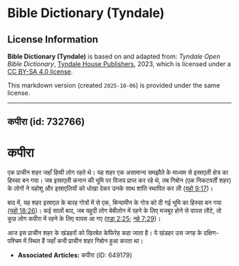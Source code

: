 # Bible Dictionary (Tyndale)

## License Information

**Bible Dictionary (Tyndale)** is based on and adapted from: _Tyndale Open Bible Dictionary_, [Tyndale House Publishers](https://tyndaleopenresources.com/), 2023, which is licensed under a [CC BY-SA 4.0 license](https://creativecommons.org/licenses/by-sa/4.0/legalcode.en).

This markdown version (created `2025-10-06`) is provided under the same license.



--------------------------------

## कपीरा (id: 732766)

कपीरा
=====

एक प्राचीन शहर जहाँ हिव्वी लोग रहते थे। यह शहर एक असामान्य समझौते के माध्यम से इस्राएली क्षेत्र का हिस्सा बन गया। जब इस्राएली कनान की भूमि पर विजय प्राप्त कर रहे थे, तब गिबोन (एक निकटवर्ती शहर) के लोगों ने यहोशू और इस्राएलियों को धोखा देकर उनके साथ शांति स्थापित कर ली ([यहो 9:17](https://ref.ly/Josh9:17))।

बाद में, यह शहर इस्राएल के बारह गोत्रों में से एक, बिन्यामीन के गोत्र को दी गई भूमि का हिस्सा बन गया ([यहो 18:26](https://ref.ly/Josh18:26))। कई सालों बाद, जब यहूदी लोग बेबीलोन में रहने के लिए मजबूर होने से वापस लौटे, तो कुछ लोग कपीरा में रहने के लिए वापस आ गए ([एज्रा 2:25](https://ref.ly/Ezra2:25); [नहे 7:29](https://ref.ly/Neh7:29))।

आज इस प्राचीन शहर के खंडहरों को खिरबेत केफिरेह कहा जाता है। ये खंडहर उस जगह के दक्षिण\-पश्चिम में स्थित हैं जहाँ कभी प्राचीन शहर गिबोन हुआ करता था। 

* **Associated Articles:** कपीरा (ID: 649179)

